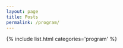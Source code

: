 ```yaml
---
layout: page
title: Posts
permalink: /program/
---
```

{% include list.html categories='program' %}
